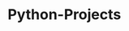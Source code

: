 # Python-Projects
<!-- My Python Project
This is a  Python Project with OOP and Files That Perform a Simple Sale System 
this Programs include:
1.adding Category/Product/Customer 
2.Show All of them as List ot selected
3.Change Stock and Price of a product
4.Buy a product add it to your basket
5.Show Store of Market
6.Charge Wallet of Customer -->
